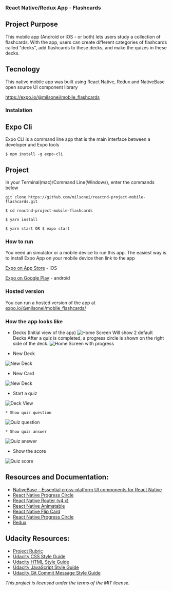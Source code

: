### React Native/Redux App - Flashcards
## Project Purpose
This mobile app (Android or iOS - or both) lets users study a collection of flashcards. 
With the app, users can create different categories of flashcards called "decks", add flashcards to these decks, and make the quizes in these decks.

## Tecnology
This native mobile app was built using React Native, Redux and NativeBase open source UI component library 

https://expo.io/@milsonei/mobile_flashcards

### Instalation
## Expo Cli
Expo CLI is a command line app that is the main interface between a developer and Expo tools
```
$ npm install -g expo-cli
```
## Project
In your Terminal(mac)/Command Line(Windows), enter the commands below
```
git clone https://github.com/milsonei/reactnd-project-mobile-flashcards.git

$ cd reactnd-project-mobile-flashcards

$ yarn install

$ yarn start OR $ expo start
```
### How to run
You need an simulator or a mobile device to run this app. The easiest way is to install Expo App on your mobile device then link to the app

[Expo on App Store](https://itunes.apple.com/br/app/expo-client/id982107779?mt=8) - iOS

[Expo on Google Play](https://play.google.com/store/apps/details?id=host.exp.exponent) - android

### Hosted version
You can run a hosted version of the app at [expo.io/@milsonei/mobile_flashcards/](https://expo.io/@milsonei/mobile_flashcards)

### How the app looks like
* Decks (Initial view of the app)
![Home Screen](images/screenshots/home-1.jpg "home screen")
Will show 2 default Decks
After a quiz is completed, a progress circle is shown on the right side of the deck.
![Home Screen with progress](images/screenshots/home-1.jpg "home screen with progress")

* New Deck

![New Deck](images/screenshots/add-deck.jpg "new deck")

* New Card

![New Deck](images/screenshots/add-card.jpg "new deck")

* Start a quiz

![Deck View](images/screenshots/deck-view.jpg "deck view")

    * Show quiz question

![Quiz question](images/screenshots/quiz-question.jpg "quiz question")

    * Show quiz answer

![Quiz answer](images/screenshots/quiz-answer.jpg "quiz answer")

* Show the score

![Quiz score](images/screenshots/quiz-score.jpg "quiz score")

## Resources and Documentation:
- [NativeBase - Essential cross-platform UI components for React Native](https://docs.nativebase.io)
- [React Native Progress Circle](https://github.com/MrToph/react-native-progress-circle#readme)
- [React Native Router (v4.x)](https://github.com/aksonov/react-native-router-flux#readme)
- [React Native Animatable](https://github.com/oblador/react-native-animatable#readme)
- [React Native Flip Card](https://github.com/moschan/react-native-flip-card#readme)
- [React Native Progress Circle](https://github.com/MrToph/react-native-progress-circle#readme)
- [Redux](https://redux.js.org/introduction/getting-started)

## Udacity Resources:

- [Project Rubric](https://review.udacity.com/#!/rubrics/1215/view)
- [Udacity CSS Style Guide](http://udacity.github.io/frontend-nanodegree-styleguide/css.html)
- [Udacity HTML Style Guide](http://udacity.github.io/frontend-nanodegree-styleguide/index.html)
- [Udacity JavaScript Style Guide](http://udacity.github.io/frontend-nanodegree-styleguide/javascript.html)
- [Udacity Git Commit Message Style Guide](https://udacity.github.io/git-styleguide/)

_This project is licensed under the terms of the MIT license._